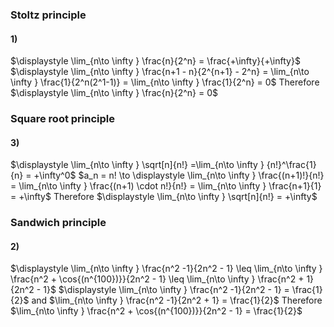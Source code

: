 ### Stoltz principle
#### 1)
$\displaystyle \lim_{n\to \infty } \frac{n}{2^n} = \frac{+\infty}{+\infty}$
$\displaystyle \lim_{n\to \infty } \frac{n+1 - n}{2^{n+1} - 2^n} = \lim_{n\to \infty } \frac{1}{2^n(2^1-1)} = \lim_{n\to \infty } \frac{1}{2^n} = 0$
Therefore $\displaystyle \lim_{n\to \infty } \frac{n}{2^n} = 0$
### Square root principle
#### 3)
$\displaystyle \lim_{n\to \infty } \sqrt[n]{n!} =\lim_{n\to \infty } {n!}^\frac{1}{n} = +\infty^0$
$a_n = n! \to \displaystyle \lim_{n\to \infty } \frac{(n+1)!}{n!} = \lim_{n\to \infty } \frac{(n+1) \cdot n!}{n!} = \lim_{n\to \infty } \frac{n+1}{1} = +\infty$
Therefore $\displaystyle \lim_{n\to \infty } \sqrt[n]{n!} = +\infty$
### Sandwich principle
#### 2)
$\displaystyle \lim_{n\to \infty } \frac{n^2 -1}{2n^2 - 1} \leq \lim_{n\to \infty } \frac{n^2 + \cos{(n^{100})}}{2n^2 - 1} \leq \lim_{n\to \infty } \frac{n^2 + 1}{2n^2 - 1}$
$\displaystyle \lim_{n\to \infty } \frac{n^2 -1}{2n^2 - 1} = \frac{1}{2}$ and $\lim_{n\to \infty } \frac{n^2 -1}{2n^2 + 1} = \frac{1}{2}$ 
Therefore $\lim_{n\to \infty } \frac{n^2 + \cos{(n^{100})}}{2n^2 - 1} = \frac{1}{2}$
